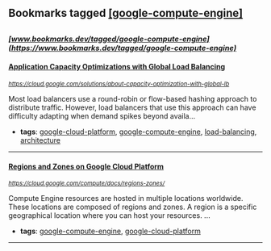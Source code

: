 ## Bookmarks tagged [[google-compute-engine]](https://www.bookmarks.dev?q=[google-compute-engine])

_<sup><sup>[www.bookmarks.dev/tagged/google-compute-engine](https://www.bookmarks.dev/tagged/google-compute-engine)</sup></sup>_
---
#### [Application Capacity Optimizations with Global Load Balancing](https://cloud.google.com/solutions/about-capacity-optimization-with-global-lb)
_<sup>https://cloud.google.com/solutions/about-capacity-optimization-with-global-lb</sup>_

Most load balancers use a round-robin or flow-based hashing approach to distribute traffic. However, load balancers that use this approach can have difficulty adapting when demand spikes beyond availa...
* **tags**: [google-cloud-platform](../tagged/google-cloud-platform.md), [google-compute-engine](../tagged/google-compute-engine.md), [load-balancing](../tagged/load-balancing.md), [architecture](../tagged/architecture.md)
---
#### [Regions and Zones on Google Cloud Platform](https://cloud.google.com/compute/docs/regions-zones/)
_<sup>https://cloud.google.com/compute/docs/regions-zones/</sup>_

Compute Engine resources are hosted in multiple locations worldwide. These locations are composed of regions and zones. A region is a specific geographical location where you can host your resources. ...
* **tags**: [google-compute-engine](../tagged/google-compute-engine.md), [google-cloud-platform](../tagged/google-cloud-platform.md)
---
